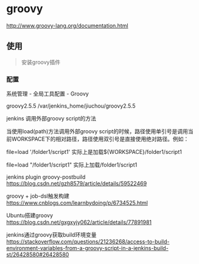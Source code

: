 # groovy

http://www.groovy-lang.org/documentation.html


## 使用

> 安装groovy插件

### 配置

系统管理 - 全局工具配置 - Groovy

groovy2.5.5
/var/jenkins_home/jiuchou/groovy2.5.5



jenkins 调用外部groovy script的方法

当使用load(path)方法调用外部groovy script的时候，路径使用单引号是调用当前WORKSPACE下的相对路径，路径使用双引号是直接使用绝对路径。例如：

file=load '/folder1/script1' 实际上是加载${WORKSPACE}/folder1/script1

file=load "/folder1/script1" 实际上加载/folder1/script1



jenkins plugin
groovy-postbuild
https://blog.csdn.net/gzh8579/article/details/59522469

groovy + job-dsl触发构建
https://www.cnblogs.com/learnbydoing/p/6734525.html


Ubuntu搭建groovy
https://blog.csdn.net/gxgxyjy062/article/details/77891981


jenkins通过groovy获取build环境变量
https://stackoverflow.com/questions/21236268/access-to-build-environment-variables-from-a-groovy-script-in-a-jenkins-build-st/26428580#26428580
